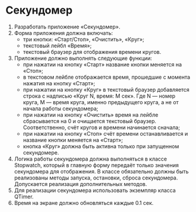 # Секундомер
1. Разработать приложение «Секундомер».
1. Форма приложения должна включать:
   - три кнопки: «Старт/Стоп», «Очистить», «Круг»;
   - текстовый лейбл «Время»;
   - текстовый браузер для отображения времени кругов.
1. Приложение должно выполнять следующие функции:
   - при нажатии на кнопку «Старт» название кнопки меняется на «Стоп»;
   - в текстовом лейбле отображается время, прошедшие с момента нажатия на кнопку «Старт»;
   - при нажатии на кнопку «Круг» в текстовый браузер добавляется строка с надписью «Круг N, время: M сек». Где N — номер круга, М — время круга, именно предыдущего круга, а не от начала работы секундомера;
   - при нажатии на кнопку «Очистить» время на лейбле сбрасывается на 0 и очищается текстовый браузер. Соответственно, счёт кругов и времени начинается сначала;
   - при нажатии на кнопку «Стоп» счёт времени останавливается и название кнопки меняется на «Старт»;
   - кнопка «Круг» должна быть активна только при запущенном секундомере.
1. Логика работы секундомера должна выполняться в классе Stopwatch, который в главную форму передаёт только значения секундомера для отображения. В классе обязательно должны быть реализованы методы запуска, остановки, сброса секундомера. Допускается реализация дополнительных методов.
1. Для реализации секундомера использовать экземпляр класса QTimer.
1. Время на экране должно обновляться каждые 0.1 сек.